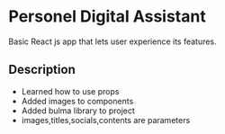 # Personel Digital Assistant

Basic React js app that lets user experience its features.

## Description

- Learned how to use props
- Added images to components
- Added bulma library to project
- images,titles,socials,contents are parameters
